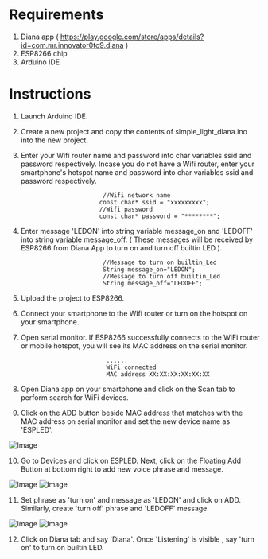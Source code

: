 # Requirements

1. Diana app ( https://play.google.com/store/apps/details?id=com.mr.innovator0to9.diana )
2. ESP8266 chip
3. Arduino IDE

# Instructions

1. Launch Arduino IDE.
2. Create a new project and copy the contents of simple_light_diana.ino into the new project.
3. Enter your Wifi router name  and password into char variables ssid and password respectively. Incase you do not have a Wifi router, enter your smartphone's hotspot name and password into char variables ssid and password respectively.

                              //Wifi network name
                             const char* ssid = "xxxxxxxxx";
                             //Wifi password
                             const char* password = "********";

4. Enter message 'LEDON' into string variable message_on and 'LEDOFF' into string variable message_off. ( These messages will be received by ESP8266 from Diana App to turn on and turn off builtin LED ).

                              //Message to turn on builtin_Led
                              String message_on="LEDON";
                              //Message to turn off builtin_Led
                              String message_off="LEDOFF";
                              
5. Upload the project to ESP8266.
6. Connect your smartphone to the Wifi router or turn on the hotspot on your smartphone.
7. Open serial monitor. If ESP8266 successfully connects to the WiFi router or mobile hotspot, you will see its MAC address on the serial monitor.

                               ......
                               WiFi connected
                               MAC address XX:XX:XX:XX:XX:XX
                               
8. Open Diana app on your smartphone and click on the Scan tab to perform search for WiFi devices.
9. Click on the ADD button beside MAC address that matches with the MAC address on serial monitor and set the new device name as 'ESPLED'.

![Image](Scan.png)

10. Go to Devices and click on ESPLED. Next, click on the Floating Add Button at bottom right to add new voice phrase and message.

![Image](Devices.png) ![Image](ESPLED_blank.png)

11. Set phrase as 'turn on' and message as 'LEDON' and click on ADD. Similarly, create 'turn off' phrase and 'LEDOFF' message.

![Image](PM_1.png) ![Image](PM_12.png)

12. Click on Diana tab and say 'Diana'. Once 'Listening' is visible , say 'turn on' to turn on builtin LED.
